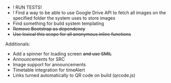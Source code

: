 - ! RUN TESTS!
- ! Find a way to be able to use Google Drive API to fetch all images on the specified folder the system uses to store images
- Find something for build system templating
- ~~Remove Bootstrap as dependency~~
- ~~Use lexical this scope for all anonymous inline functions~~

Additionals:
- Add a spinner for loading screen ~~and use SMIL~~
- Announcements for SRC
- Image support for announcements
- Timetable integration for timeAlert
- Links turned automatically to QR code on build (qrcode.js)
